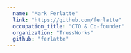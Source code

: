 ```yaml
---
  name: "Mark Ferlatte"
  link: "https://github.com/ferlatte"
  occupation_title: "CTO & Co-founder"
  organization: "TrussWorks"
  github: "ferlatte"
---
```

